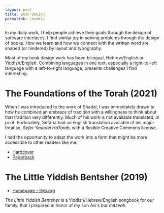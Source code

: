 ```yaml
---
layout: post
title: Book Design
permalink: /books/
---
```


In my daily work, I help people achieve their goals through the design of software interfaces. I find similar joy in solving problems through the design of books. How we learn and how we connect with the written word are shaped (or hindered) by layout and typography.

Most of my book design work has been bilingual, Hebrew/English or Yiddish/English. Combining languages in one text, especially a right-to-left language with a left-to-right language, presents challenges I find interesting.

# The Foundations of the Torah (2021)

When I was introduced to the work of Shadal, I was immediately drawn to how he combined an embrace of tradition with a willingness to think about that tradition very differently. Much of his work is not available translated, in print. Fortunately, Sefaria had an English translation available of his major treatise, _Sefer Yesodei HaTorah_, with a flexible Creative Commons license.

I had the opportunity to adapt the work into a form that might be more accessible to other readers like me.

* [Hardcover](https://www.amazon.com/Foundations-Torah-Sefer-Yesodei-haTorah/dp/B09MDHMZVQ/)
* [Paperback](https://www.amazon.com/Foundations-Torah-Sefer-Yesodei-haTorah/dp/B09MDPTCH9/)

# The Little Yiddish Bentsher (2019)

* [Homepage – tlyb.org](/bentsher)

_The Little Yiddish Bentsher_ is a Yiddish/Hebrew/English songbook for our family, that I prepared in honor of my son Avi's _bar mitzvah_.